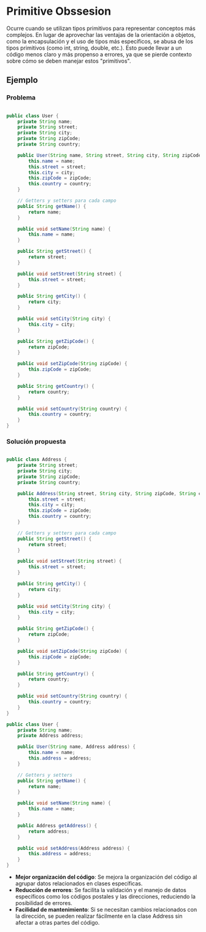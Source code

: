 # Primitive Obssesion

Ocurre cuando se utilizan tipos primitivos para representar conceptos más complejos. En lugar de aprovechar las ventajas de la orientación a objetos, como la encapsulación y el uso de tipos más específicos, se abusa de los tipos primitivos (como int, string, double, etc.). Esto puede llevar a un código menos claro y más propenso a errores, ya que se pierde contexto sobre cómo se deben manejar estos "primitivos".

## Ejemplo

### Problema


```java

public class User {
    private String name;
    private String street;
    private String city;
    private String zipCode;
    private String country;

    public User(String name, String street, String city, String zipCode, String country) {
        this.name = name;
        this.street = street;
        this.city = city;
        this.zipCode = zipCode;
        this.country = country;
    }

    // Getters y setters para cada campo
    public String getName() {
        return name;
    }

    public void setName(String name) {
        this.name = name;
    }

    public String getStreet() {
        return street;
    }

    public void setStreet(String street) {
        this.street = street;
    }

    public String getCity() {
        return city;
    }

    public void setCity(String city) {
        this.city = city;
    }

    public String getZipCode() {
        return zipCode;
    }

    public void setZipCode(String zipCode) {
        this.zipCode = zipCode;
    }

    public String getCountry() {
        return country;
    }

    public void setCountry(String country) {
        this.country = country;
    }
}

```

### Solución propuesta

```java

public class Address {
    private String street;
    private String city;
    private String zipCode;
    private String country;

    public Address(String street, String city, String zipCode, String country) {
        this.street = street;
        this.city = city;
        this.zipCode = zipCode;
        this.country = country;
    }

    // Getters y setters para cada campo
    public String getStreet() {
        return street;
    }

    public void setStreet(String street) {
        this.street = street;
    }

    public String getCity() {
        return city;
    }

    public void setCity(String city) {
        this.city = city;
    }

    public String getZipCode() {
        return zipCode;
    }

    public void setZipCode(String zipCode) {
        this.zipCode = zipCode;
    }

    public String getCountry() {
        return country;
    }

    public void setCountry(String country) {
        this.country = country;
    }
}

public class User {
    private String name;
    private Address address;

    public User(String name, Address address) {
        this.name = name;
        this.address = address;
    }

    // Getters y setters
    public String getName() {
        return name;
    }

    public void setName(String name) {
        this.name = name;
    }

    public Address getAddress() {
        return address;
    }

    public void setAddress(Address address) {
        this.address = address;
    }
}

```

- **Mejor organización del código**: Se mejora la organización del código al agrupar datos relacionados en clases específicas.
- **Reducción de errores**: Se facilita la validación y el manejo de datos específicos como los códigos postales y las direcciones, reduciendo la posibilidad de errores.
- **Facilidad de mantenimiento**: Si se necesitan cambios relacionados con la dirección, se pueden realizar fácilmente en la clase Address sin afectar a otras partes del código.
